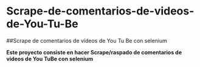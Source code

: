 # Scrape-de-comentarios-de-videos-de-You-Tu-Be
##Scrape de comentarios de vídeos de You Tu Be con selenium


**Este proyecto consiste en hacer Scrape/raspado de comentarios de videos de You TuBe con selenium**
